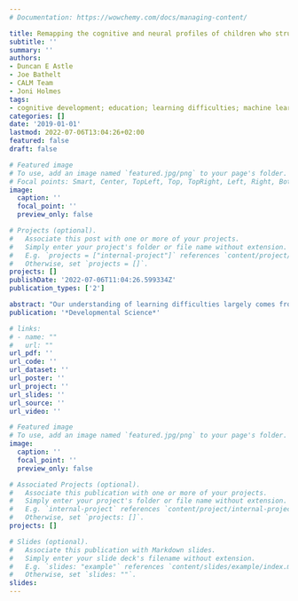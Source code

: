 ```yaml
---
# Documentation: https://wowchemy.com/docs/managing-content/

title: Remapping the cognitive and neural profiles of children who struggle at school
subtitle: ''
summary: ''
authors:
- Duncan E Astle
- Joe Bathelt
- CALM Team
- Joni Holmes
tags:
- cognitive development; education; learning difficulties; machine learning
categories: []
date: '2019-01-01'
lastmod: 2022-07-06T13:04:26+02:00
featured: false
draft: false

# Featured image
# To use, add an image named `featured.jpg/png` to your page's folder.
# Focal points: Smart, Center, TopLeft, Top, TopRight, Left, Right, BottomLeft, Bottom, BottomRight.
image:
  caption: ''
  focal_point: ''
  preview_only: false

# Projects (optional).
#   Associate this post with one or more of your projects.
#   Simply enter your project's folder or file name without extension.
#   E.g. `projects = ["internal-project"]` references `content/project/deep-learning/index.md`.
#   Otherwise, set `projects = []`.
projects: []
publishDate: '2022-07-06T11:04:26.599334Z'
publication_types: ['2']

abstract: "Our understanding of learning difficulties largely comes from children with specific diagnoses or individuals selected from community/clinical samples according to strict inclusion criteria. Applying strict exclusionary criteria overemphasizes within group homogeneity and between group differences, and fails to capture comorbidity. Here, we identify cognitive profiles in a large heterogeneous sample of struggling learners, using unsupervised machine learning in the form of an artificial neural network. Children were referred to the Centre for Attention Learning and Memory (CALM) by health and education professionals, irrespective of diagnosis or comorbidity, for problems in attention, memory, language, or poor school progress (n = 530). Children completed a battery of cognitive and learning assessments, underwent a structural MRI scan, and their parents completed behavior questionnaires. Within the network we could identify four groups of children: (a) children with broad cognitive difficulties, and severe reading, spelling and maths problems; (b) children with age-typical cognitive abilities and learning profiles; (c) children with working memory problems; and (d) children with phonological difficulties. Despite their contrasting cognitive profiles, the learning profiles for the latter two groups did not differ: both were around 1 SD below age-expected levels on all learning measures. Importantly a child's cognitive profile was not predicted by diagnosis or referral reason. We also constructed whole-brain structural connectomes for children from these four groupings (n = 184), alongside an additional group of typically developing children (n = 36), and identified distinct patterns of brain organization for each group. This study represents a novel move toward identifying data-driven neurocognitive dimensions underlying learning-related difficulties in a representative sample of poor learners."
publication: '*Developmental Science*'

# links:
# - name: ""
#   url: ""
url_pdf: ''
url_code: ''
url_dataset: ''
url_poster: ''
url_project: ''
url_slides: ''
url_source: ''
url_video: ''

# Featured image
# To use, add an image named `featured.jpg/png` to your page's folder.
image:
  caption: ''
  focal_point: ''
  preview_only: false

# Associated Projects (optional).
#   Associate this publication with one or more of your projects.
#   Simply enter your project's folder or file name without extension.
#   E.g. `internal-project` references `content/project/internal-project/index.md`.
#   Otherwise, set `projects: []`.
projects: []

# Slides (optional).
#   Associate this publication with Markdown slides.
#   Simply enter your slide deck's filename without extension.
#   E.g. `slides: "example"` references `content/slides/example/index.md`.
#   Otherwise, set `slides: ""`.
slides:
---
```


